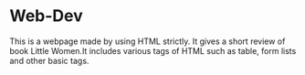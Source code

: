 # Web-Dev
This is a webpage made by using HTML strictly. It gives a short review of book Little Women.It includes various tags of HTML such as
table, form lists and other basic tags.
